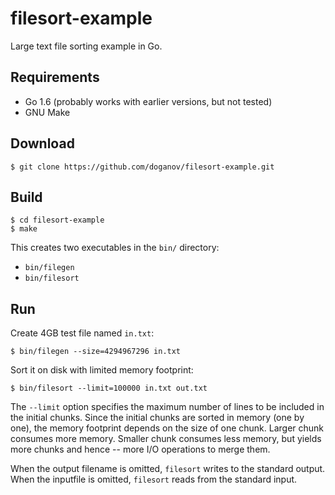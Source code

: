 # filesort-example
Large text file sorting example in Go.

## Requirements

- Go 1.6 (probably works with earlier versions, but not tested)
- GNU Make

## Download

```
$ git clone https://github.com/doganov/filesort-example.git
```

## Build

```
$ cd filesort-example
$ make
```

This creates two executables in the `bin/` directory:

- `bin/filegen`
- `bin/filesort`

## Run

Create 4GB test file named `in.txt`:

```
$ bin/filegen --size=4294967296 in.txt
```

Sort it on disk with limited memory footprint:

```
$ bin/filesort --limit=100000 in.txt out.txt
```

The `--limit` option specifies the maximum number of lines to be included in the
initial chunks. Since the initial chunks are sorted in memory (one by one), the
memory footprint depends on the size of one chunk.  Larger chunk consumes more
memory. Smaller chunk consumes less memory, but yields more chunks and hence --
more I/O operations to merge them.

When the output filename is omitted, `filesort` writes to the standard
output. When the inputfile is omitted, `filesort` reads from the standard input.
